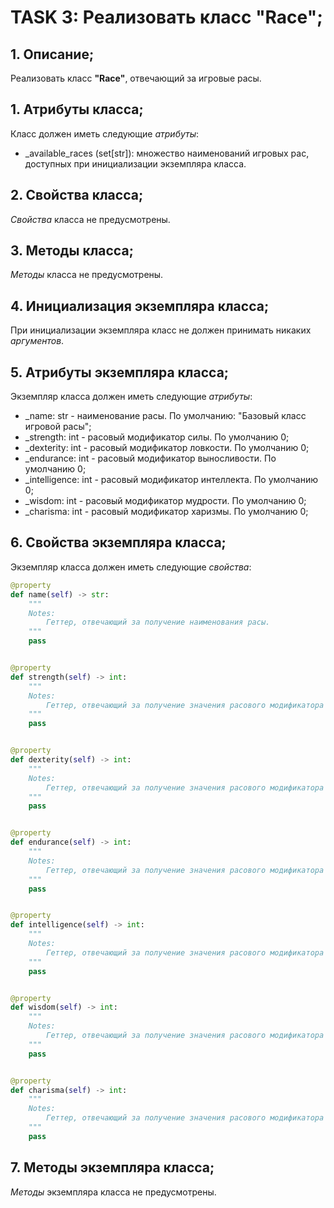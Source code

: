 # TASK 3: Реализовать класс **"Race"**;
## 1. Описание;
Реализовать класс **"Race"**, отвечающий за игровые расы.


## 1. Атрибуты класса;
Класс должен иметь следующие *атрибуты*:
* _available_races (set[str]): множество наименований игровых рас, доступных при инициализации экземпляра класса.


## 2. Свойства класса;
*Свойства* класса не предусмотрены.


## 3. Методы класса;
*Методы* класса не предусмотрены.


## 4. Инициализация экземпляра класса;
При инициализации экземпляра класс не должен принимать никаких *аргументов*.


## 5. Атрибуты экземпляра класса;
Экземпляр класса должен иметь следующие *атрибуты*:
* _name: str - наименование расы. По умолчанию: "Базовый класс игровой расы";
* _strength: int - расовый модификатор силы. По умолчанию 0;
* _dexterity: int - расовый модификатор ловкости. По умолчанию 0;
* _endurance: int - расовый модификатор выносливости. По умолчанию 0;
* _intelligence: int - расовый модификатор интеллекта. По умолчанию 0;
* _wisdom: int - расовый модификатор мудрости. По умолчанию 0;
* _charisma: int - расовый модификатор харизмы. По умолчанию 0;


## 6. Свойства экземпляра класса;
Экземпляр класса должен иметь следующие *свойства*:
```python 3.13
@property
def name(self) -> str:
    """
    Notes:
        Геттер, отвечающий за получение наименования расы.
    """
    pass


@property
def strength(self) -> int:
    """
    Notes:
        Геттер, отвечающий за получение значения расового модификатора силы.
    """
    pass


@property
def dexterity(self) -> int:
    """
    Notes:
        Геттер, отвечающий за получение значения расового модификатора ловкости.
    """
    pass


@property
def endurance(self) -> int:
    """
    Notes:
        Геттер, отвечающий за получение значения расового модификатора выностивости.
    """
    pass


@property
def intelligence(self) -> int:
    """
    Notes:
        Геттер, отвечающий за получение значения расового модификатора интеллекта.
    """
    pass


@property
def wisdom(self) -> int:
    """
    Notes:
        Геттер, отвечающий за получение значения расового модификатора мудрости.
    """
    pass


@property
def charisma(self) -> int:
    """
    Notes:
        Геттер, отвечающий за получение значения расового модификатора харизмы.
    """
    pass
```

## 7. Методы экземпляра класса;
*Методы* экземпляра класса не предусмотрены.

